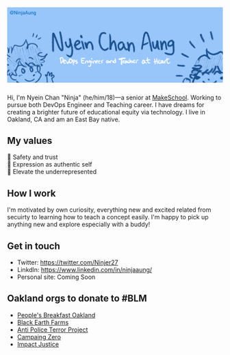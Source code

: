 # ![Credits: @Rushibun](banner.png)
Hi, I'm Nyein Chan "Ninja" (he/him/18)—a senior at [MakeSchool](https://www.makeschool.com/). Working to pursue both DevOps Engineer and Teaching career. I have dreams for creating a brighter future of educational equity via technology. I live in Oakland, CA and am an East Bay native.

## My values
💖 Safety and trust<br>
🌟 Expression as authentic self<br>
🚀 Elevate the underrepresented

## How I work
I'm motivated by own curiosity, everything new and excited related from secuirty to learning how to teach a concept easily. I'm happy to pick up anything new and explore especially with a buddy!

## Get in touch
- Twitter: https://twitter.com/Ninjer27
- Linkdln: https://www.linkedin.com/in/ninjaaung/
- Personal site: Coming Soon 

## Oakland orgs to donate to #BLM
- [People's Breakfast Oakland](https://www.hellablackpod.com/pbo)
- [Black Earth Farms](https://www.blackearthfarms.com/)
- [Anti Police Terror Project](https://www.antipoliceterrorproject.org/)
- [Campaing Zero](https://www.joincampaignzero.org/#vision)
- [Impact Justice](https://www.youtube.com/watch?v=ailY-ulym8E)